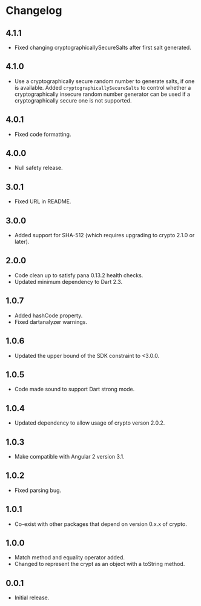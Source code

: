 # Changelog

## 4.1.1

- Fixed changing cryptographicallySecureSalts after first salt generated.

## 4.1.0

- Use a cryptographically secure random number to generate salts,
  if one is available. Added `cryptographicallySecureSalts` to
  control whether a cryptographically insecure random number
  generator can be used if a cryptographically secure one is
  not supported.

## 4.0.1

- Fixed code formatting.

## 4.0.0

- Null safety release.

## 3.0.1

- Fixed URL in README.

## 3.0.0

- Added support for SHA-512 (which requires upgrading to crypto 2.1.0 or later).

## 2.0.0

- Code clean up to satisfy pana 0.13.2 health checks.
- Updated minimum dependency to Dart 2.3.

## 1.0.7

- Added hashCode property.
- Fixed dartanalyzer warnings.

## 1.0.6

- Updated the upper bound of the SDK constraint to <3.0.0.

## 1.0.5

- Code made sound to support Dart strong mode.

## 1.0.4

- Updated dependency to allow usage of crypto verson 2.0.2.

## 1.0.3

- Make compatible with Angular 2 version 3.1.

## 1.0.2

- Fixed parsing bug.

## 1.0.1

- Co-exist with other packages that depend on version 0.x.x of crypto.

## 1.0.0

- Match method and equality operator added.
- Changed to represent the crypt as an object with a toString method.

## 0.0.1

- Initial release.
